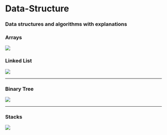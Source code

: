 # Data-Structure
<h3><font color:'blue',size:'8'>Data structures and algorithms with explanations</font></h3>
<h3>Arrays</h3>
<img src="https://i.gifer.com/GxWJ.gif">
<h3>Linked List</h3>
<img src="https://media.geeksforgeeks.org/wp-content/uploads/20200318172830/ezgif.com-gif-maker2.gif">
<hr>
<h3>Binary Tree</h3>
<img src="https://s3.amazonaws.com/stackabuse/media/programming-interview-questions-2.gif">
<hr>
<h3>Stacks</h3>
<img src="https://res.cloudinary.com/practicaldev/image/fetch/s--hD9shGTW--/c_limit%2Cf_auto%2Cfl_progressive%2Cq_66%2Cw_880/https://assets2.ello.co/uploads/asset/attachment/5923807/ello-optimized-33f3f778.gif">
